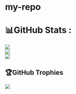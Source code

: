 # my-repo
# 📊GitHub Stats :
![](https://github-readme-stats.vercel.app/api?username=dhanwantanishka&theme=radical&hide_border=false&include_all_commits=false&count_private=true)<br/>
![](https://github-readme-streak-stats.herokuapp.com/?user=dhanwantanishka&theme=radical&hide_border=false)<br/>
![](https://github-readme-stats.vercel.app/api/top-langs/?username=dhanwantanishka&theme=radical&hide_border=false&include_all_commits=false&count_private=true&layout=compact)
## 🏆GitHub Trophies
![](https://github-trophies.vercel.app/?username=dhanwantanishka&theme=radical&no-frame=false&no-bg=false&margin-w=4)
